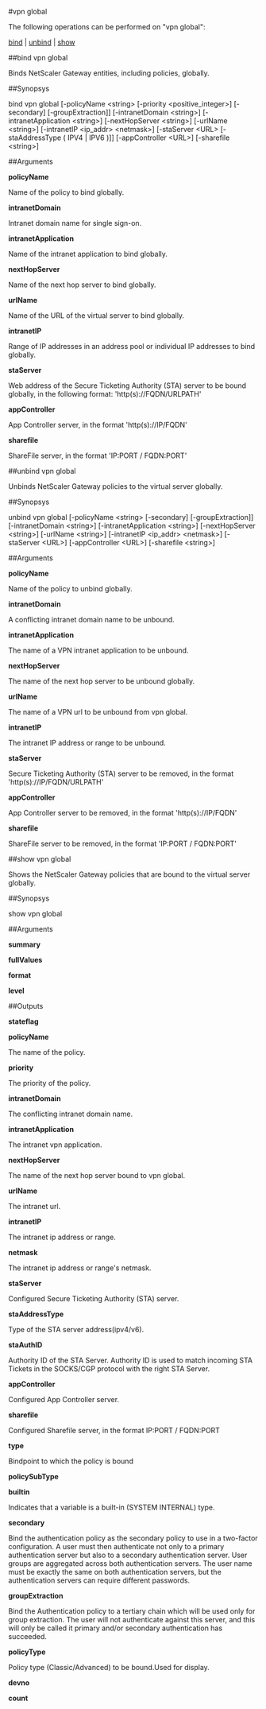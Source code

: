 #vpn global

The following operations can be performed on "vpn global":


[bind](#bind-vpn-global) | [unbind](#unbind-vpn-global) | [show](#show-vpn-global)

##bind vpn global

Binds NetScaler Gateway entities, including policies, globally.


##Synopsys

bind vpn global [-policyName &lt;string>  [-priority &lt;positive_integer>]  [-secondary]  [-groupExtraction]] [-intranetDomain &lt;string>] [-intranetApplication &lt;string>] [-nextHopServer &lt;string>] [-urlName &lt;string>] [-intranetIP &lt;ip_addr>  &lt;netmask>] [-staServer &lt;URL>  [-staAddressType ( IPV4 | IPV6 )]] [-appController &lt;URL>] [-sharefile &lt;string>]


##Arguments

<b>policyName</b>
Name of the policy to bind globally.

<b>intranetDomain</b>
Intranet domain name for single sign-on.

<b>intranetApplication</b>
Name of the intranet application to bind globally.

<b>nextHopServer</b>
Name of the next hop server to bind globally.

<b>urlName</b>
Name of the URL of the virtual server to bind globally.

<b>intranetIP</b>
Range of IP addresses in an address pool or individual IP addresses to bind globally.

<b>staServer</b>
Web address of the Secure Ticketing Authority (STA) server to be bound globally, in the following format: 'http(s)://FQDN/URLPATH'

<b>appController</b>
App Controller server, in the format 'http(s)://IP/FQDN'

<b>sharefile</b>
ShareFile server, in the format 'IP:PORT / FQDN:PORT'



##unbind vpn global

Unbinds NetScaler Gateway policies to the virtual server globally.


##Synopsys

unbind vpn global [-policyName &lt;string>  [-secondary]  [-groupExtraction]] [-intranetDomain &lt;string>] [-intranetApplication &lt;string>] [-nextHopServer &lt;string>] [-urlName &lt;string>] [-intranetIP &lt;ip_addr>  &lt;netmask>] [-staServer &lt;URL>] [-appController &lt;URL>] [-sharefile &lt;string>]


##Arguments

<b>policyName</b>
Name of the policy to unbind globally.

<b>intranetDomain</b>
A conflicting intranet domain name to be unbound.

<b>intranetApplication</b>
The name of a VPN intranet application to be unbound.

<b>nextHopServer</b>
The name of the next hop server to be unbound globally.

<b>urlName</b>
The name of a VPN url to be unbound from vpn global.

<b>intranetIP</b>
The intranet IP address or range to be unbound.

<b>staServer</b>
Secure Ticketing Authority (STA) server to be removed, in the format 'http(s)://IP/FQDN/URLPATH'

<b>appController</b>
App Controller server to be removed, in the format 'http(s)://IP/FQDN'

<b>sharefile</b>
ShareFile server to be removed, in the format 'IP:PORT / FQDN:PORT'



##show vpn global

Shows the NetScaler Gateway policies that are bound to the virtual server globally.


##Synopsys

show vpn global


##Arguments

<b>summary</b>

<b>fullValues</b>

<b>format</b>

<b>level</b>



##Outputs

<b>stateflag</b>

<b>policyName</b>
The name of the policy.

<b>priority</b>
The priority of the policy.

<b>intranetDomain</b>
The conflicting intranet domain name.

<b>intranetApplication</b>
The intranet vpn application.

<b>nextHopServer</b>
The name of the next hop server bound to vpn global.

<b>urlName</b>
The intranet url.

<b>intranetIP</b>
The intranet ip address or range.

<b>netmask</b>
The intranet ip address or range's netmask.

<b>staServer</b>
Configured Secure Ticketing Authority (STA) server.

<b>staAddressType</b>
Type of the STA server address(ipv4/v6).

<b>staAuthID</b>
Authority ID of the STA Server. Authority ID is used to match incoming STA Tickets in the SOCKS/CGP protocol with the right STA Server.

<b>appController</b>
Configured App Controller server.

<b>sharefile</b>
Configured Sharefile server, in the format IP:PORT / FQDN:PORT

<b>type</b>
Bindpoint to which the policy is bound

<b>policySubType</b>

<b>builtin</b>
Indicates that a variable is a built-in (SYSTEM INTERNAL) type.

<b>secondary</b>
Bind the authentication policy as the secondary policy to use in a two-factor configuration. A user must then authenticate not only to a primary authentication server but also to a secondary authentication server. User groups are aggregated across both authentication servers. The user name must be exactly the same on both authentication servers, but the authentication servers can require different passwords.

<b>groupExtraction</b>
Bind the Authentication policy to a tertiary chain which will be used only for group extraction.  The user will not authenticate against this server, and this will only be called it primary and/or secondary authentication has succeeded.

<b>policyType</b>
Policy type (Classic/Advanced) to be bound.Used for display.

<b>devno</b>

<b>count</b>



